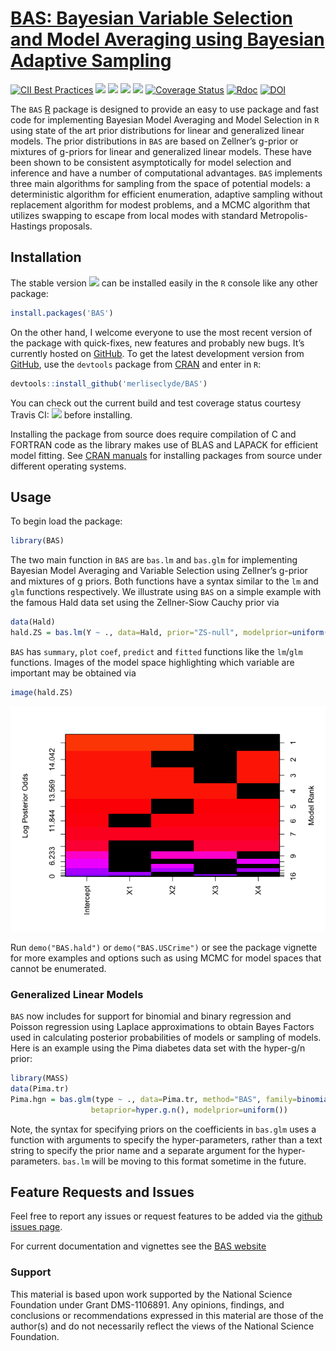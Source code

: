 
<!-- README.md is generated from README.Rmd. Please edit that file -->

# [BAS: Bayesian Variable Selection and Model Averaging using Bayesian Adaptive Sampling](https://github.com/merliseclyde/BAS)

[![CII Best
Practices](https://bestpractices.coreinfrastructure.org/projects/2055/badge)](https://bestpractices.coreinfrastructure.org/projects/2055)
[![](https://app.travis-ci.com/merliseclyde/BAS.svg?branch=master)](https://app.travis-ci.com/merliseclyde/BAS)
[![](https://www.r-pkg.org/badges/version/BAS)](https://cran.r-project.org/package=BAS)
[![](https://cranlogs.r-pkg.org/badges/BAS)](https://cran.rstudio.com/web/packages/BAS/index.html)
[![](https://cranlogs.r-pkg.org/badges/grand-total/BAS)](https://cran.rstudio.com/web/packages/BAS/index.html)
[![Coverage
Status](https://img.shields.io/codecov/c/github/merliseclyde/BAS/master.svg)](https://codecov.io/github/merliseclyde/BAS?branch=master)
[![Rdoc](https://www.rdocumentation.org/badges/version/BAS)](https://www.rdocumentation.org/packages/BAS)
[![DOI](https://zenodo.org/badge/DOI/110.5281/zenodo.595639.svg)](https://doi.org/10.5281/zenodo.595639)

The `BAS` [R](https://r-project.org) package is designed to provide an
easy to use package and fast code for implementing Bayesian Model
Averaging and Model Selection in `R` using state of the art prior
distributions for linear and generalized linear models. The prior
distributions in `BAS` are based on Zellner’s g-prior or mixtures of
g-priors for linear and generalized linear models. These have been shown
to be consistent asymptotically for model selection and inference and
have a number of computational advantages. `BAS` implements three main
algorithms for sampling from the space of potential models: a
deterministic algorithm for efficient enumeration, adaptive sampling
without replacement algorithm for modest problems, and a MCMC algorithm
that utilizes swapping to escape from local modes with standard
Metropolis-Hastings proposals.

## Installation

The stable version
[![](https://www.r-pkg.org/badges/version/BAS)](https://cran.r-project.org/package=BAS)
can be installed easily in the `R` console like any other package:

``` r
install.packages('BAS')
```

On the other hand, I welcome everyone to use the most recent version of
the package with quick-fixes, new features and probably new bugs. It’s
currently hosted on [GitHub](https://github.com/merliseclyde/BAS). To
get the latest development version from
[GitHub](https://github.com/merliseclyde), use the `devtools` package
from [CRAN](https://cran.r-project.org/package=devtools) and enter in
`R`:

``` r
devtools::install_github('merliseclyde/BAS')
```

You can check out the current build and test coverage status courtesy
Travis CI:
[![](https://travis-ci.org/merliseclyde/BAS.png?branch=master)](https://travis-ci.org/merliseclyde/BAS)
before installing.

Installing the package from source does require compilation of C and
FORTRAN code as the library makes use of BLAS and LAPACK for efficient
model fitting. See [CRAN
manuals](https://cran.r-project.org/doc/manuals/r-devel/R-admin.html)
for installing packages from source under different operating systems.

## Usage

To begin load the package:

``` r
library(BAS)
```

The two main function in `BAS` are `bas.lm` and `bas.glm` for
implementing Bayesian Model Averaging and Variable Selection using
Zellner’s g-prior and mixtures of g priors. Both functions have a syntax
similar to the `lm` and `glm` functions respectively. We illustrate
using `BAS` on a simple example with the famous Hald data set using the
Zellner-Siow Cauchy prior via

``` r
data(Hald)
hald.ZS = bas.lm(Y ~ ., data=Hald, prior="ZS-null", modelprior=uniform(), method="BAS")
```

`BAS` has `summary`, `plot` `coef`, `predict` and `fitted` functions
like the `lm`/`glm` functions. Images of the model space highlighting
which variable are important may be obtained via

``` r
image(hald.ZS)
```

![](man/figures/unnamed-chunk-3-1.png)<!-- -->

Run `demo("BAS.hald")` or `demo("BAS.USCrime")` or see the package
vignette for more examples and options such as using MCMC for model
spaces that cannot be enumerated.

### Generalized Linear Models

`BAS` now includes for support for binomial and binary regression and
Poisson regression using Laplace approximations to obtain Bayes Factors
used in calculating posterior probabilities of models or sampling of
models. Here is an example using the Pima diabetes data set with the
hyper-g/n prior:

``` r
library(MASS)
data(Pima.tr)
Pima.hgn = bas.glm(type ~ ., data=Pima.tr, method="BAS", family=binomial(),
                  betaprior=hyper.g.n(), modelprior=uniform())
```

Note, the syntax for specifying priors on the coefficients in `bas.glm`
uses a function with arguments to specify the hyper-parameters, rather
than a text string to specify the prior name and a separate argument for
the hyper-parameters. `bas.lm` will be moving to this format sometime in
the future.

## Feature Requests and Issues

Feel free to report any issues or request features to be added via the
[github issues page](https://github.com/merliseclyde/BAS/issues).

For current documentation and vignettes see the [BAS
website](https://merliseclyde.github.io/BAS)

### Support

This material is based upon work supported by the National Science
Foundation under Grant DMS-1106891. Any opinions, findings, and
conclusions or recommendations expressed in this material are those of
the author(s) and do not necessarily reflect the views of the National
Science Foundation.
